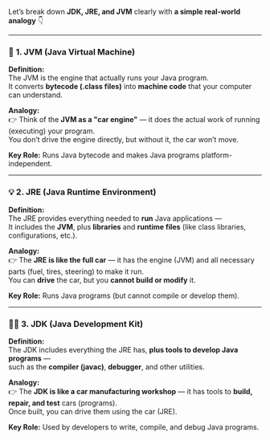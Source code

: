 
Let’s break down **JDK, JRE, and JVM** clearly with **a simple real-world analogy** 👇

----------

### 🧩 **1. JVM (Java Virtual Machine)**

**Definition:**  
The JVM is the engine that actually runs your Java program.  
It converts **bytecode (.class files)** into **machine code** that your computer can understand.

**Analogy:**  
👉 Think of the **JVM as a "car engine"** — it does the actual work of running (executing) your program.  
You don’t drive the engine directly, but without it, the car won’t move.

**Key Role:** Runs Java bytecode and makes Java programs platform-independent.

----------

### 💡 **2. JRE (Java Runtime Environment)**

**Definition:**  
The JRE provides everything needed to **run** Java applications —  
It includes the **JVM**, plus **libraries** and **runtime files** (like class libraries, configurations, etc.).

**Analogy:**  
👉 The **JRE is like the full car** — it has the engine (JVM) and all necessary parts (fuel, tires, steering) to make it run.  
You can **drive** the car, but you **cannot build or modify** it.

**Key Role:** Runs Java programs (but cannot compile or develop them).

----------

### 🧑‍💻 **3. JDK (Java Development Kit)**

**Definition:**  
The JDK includes everything the JRE has, **plus tools to develop Java programs** —  
such as the **compiler (javac)**, **debugger**, and other utilities.

**Analogy:**  
👉 The **JDK is like a car manufacturing workshop** — it has tools to **build, repair, and test** cars (programs).  
Once built, you can drive them using the car (JRE).

**Key Role:** Used by developers to write, compile, and debug Java programs.







